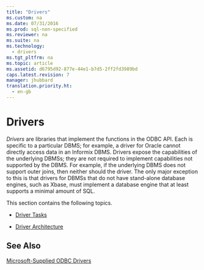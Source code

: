 ```yaml
---
title: "Drivers"
ms.custom: na
ms.date: 07/31/2016
ms.prod: sql-non-specified
ms.reviewer: na
ms.suite: na
ms.technology: 
  - drivers
ms.tgt_pltfrm: na
ms.topic: article
ms.assetid: d6795d92-877e-44e1-b7d5-2ff2fd3989bd
caps.latest.revision: 7
manager: jhubbard
translation.priority.ht: 
  - en-gb
---
```

# Drivers
*Drivers* are libraries that implement the functions in the ODBC API. Each is specific to a particular DBMS; for example, a driver for Oracle cannot directly access data in an Informix DBMS. Drivers expose the capabilities of the underlying DBMSs; they are not required to implement capabilities not supported by the DBMS. For example, if the underlying DBMS does not support outer joins, then neither should the driver. The only major exception to this is that drivers for DBMSs that do not have stand-alone database engines, such as Xbase, must implement a database engine that at least supports a minimal amount of SQL.  
  
 This section contains the following topics.  
  
-   [Driver Tasks](../content/Driver-Tasks.md)  
  
-   [Driver Architecture](../content/Driver-Architecture.md)  
  
## See Also  
 [Microsoft-Supplied ODBC Drivers](../content/Microsoft-Supplied-ODBC-Drivers.md)